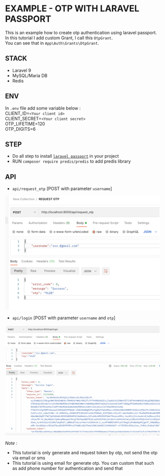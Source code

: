 # EXAMPLE - OTP WITH LARAVEL PASSPORT #
This is an example how to create otp authentication using laravel passport. In this tutorial I add custom Grant, I call this `OtpGrant`. <br/>
You can see that in `App\Auth\Grants\OtpGrant`.

## STACK ##
- Laravel 9
- MySQL/Maria DB
- Redis

## ENV ##
In `.env` file add some variable below : <br/>
CLIENT_ID=`<Your client id>`<br/>
CLIENT_SECRET=`<Your client secret>`<br/>
OTP_LIFETIME=120<br/>
OTP_DIGITS=6

## STEP ##
- Do all step to install <a href="https://laravel.com/docs/9.x/passport">`laravel passport`</a> in your project
- RUN `composer require predis/predis` to add predis library

## API ##
- `api/request_otp` [POST with parameter `username`]
<div><img src="01.png"/></div>

- `api/login` [POST with parameter `username` and `otp`]
<div><img src="02.png"/></div>

<i>Note :</i>
- This tutorial is only generate and request token by otp, not send the otp via email or sms
- This tutorial is using email for generate otp. You can custom that such as add phone number for authentication and send that